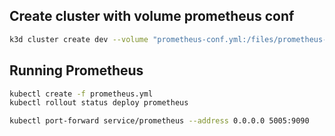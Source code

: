 ## Create cluster with volume prometheus conf
```bash
k3d cluster create dev --volume "prometheus-conf.yml:/files/prometheus-conf.yml"
```

## Running Prometheus
```bash
kubectl create -f prometheus.yml
kubectl rollout status deploy prometheus

kubectl port-forward service/prometheus --address 0.0.0.0 5005:9090
```

